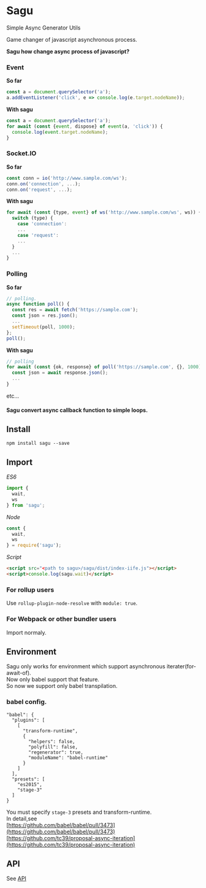 # Sagu

Simple Async Generator Utils

Game changer of javascript asynchronous process.

**Sagu how change async process of javascript?**

### Event

**So far**

```javascript
const a = document.querySelector('a');
a.addEventListener('click', e => console.log(e.target.nodeName));
```

**With sagu**
```javascript
const a = document.querySelector('a');
for await (const {event, dispose} of event(a, 'click')) {
  console.log(event.target.nodeName);
}
```

### Socket.IO

**So far**

```javascript
const conn = io('http://www.sample.com/ws');
conn.on('connection', ...);
conn.on('request', ...);
```

**With sagu**
```javascript
for await (const {type, event} of ws('http://www.sample.com/ws', ws)) {
  switch (type) {
    case 'connection':
    ...
    case 'request':
    ...
  }
  ...
}
```

### Polling

**So far**

```javascript
// polling.
async function poll() {
  const res = await fetch('https://sample.com');
  const json = res.json();
  ...
  setTimeout(poll, 1000);
};
poll();
```

**With sagu**
```javascript
// polling
for await (const {ok, response} of poll('https://sample.com', {}, 1000)) {
  const json = await response.json();
  ...
}
```

etc...


#### Sagu convert async callback function to simple loops.


## Install

`npm install sagu --save`

## Import

*ES6*

```javascript
import {
  wait,
  ws
} from 'sagu';
```

*Node*

```javascript
const {
  wait,
  ws
} = require('sagu');
```

*Script*

```html
<script src="<path to sagu>/sagu/dist/index-iife.js"></script>
<script>console.log(sagu.wait)</script>
```

### For rollup users

Use `rollup-plugin-node-resolve` with `module: true`.

### For Webpack or other bundler users

Import normaly.

## Environment

Sagu only works for environment which support asynchronous iterater(for-await-of).  
Now only babel support that feature.  
So now we support only babel transpilation.

### babel config.

```
"babel": {
  "plugins": [
    [
      "transform-runtime",
      {
        "helpers": false,
        "polyfill": false,
        "regenerator": true,
        "moduleName": "babel-runtime"
      }
    ]
  ],
  "presets": [
    "es2015",
    "stage-3"
  ]
}
```

You must specify `stage-3` presets and transform-runtime.  
In detail,see  
[https://github.com/babel/babel/pull/3473](https://github.com/babel/babel/pull/3473)  
[https://github.com/tc39/proposal-async-iteration](https://github.com/tc39/proposal-async-iteration)


## API

See [API](./api.md)
